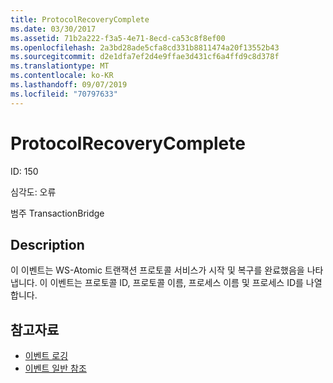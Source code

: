 ```yaml
---
title: ProtocolRecoveryComplete
ms.date: 03/30/2017
ms.assetid: 71b2a222-f3a5-4e71-8ecd-ca53c8f8ef00
ms.openlocfilehash: 2a3bd28ade5cfa8cd331b8811474a20f13552b43
ms.sourcegitcommit: d2e1dfa7ef2d4e9ffae3d431cf6a4ffd9c8d378f
ms.translationtype: MT
ms.contentlocale: ko-KR
ms.lasthandoff: 09/07/2019
ms.locfileid: "70797633"
---
```

# <a name="protocolrecoverycomplete"></a>ProtocolRecoveryComplete
ID: 150  
  
 심각도: 오류  
  
 범주 TransactionBridge  
  
## <a name="description"></a>Description  
 이 이벤트는 WS-Atomic 트랜잭션 프로토콜 서비스가 시작 및 복구를 완료했음을 나타냅니다. 이 이벤트는 프로토콜 ID, 프로토콜 이름, 프로세스 이름 및 프로세스 ID를 나열합니다.  
  
## <a name="see-also"></a>참고자료

- [이벤트 로깅](index.md)
- [이벤트 일반 참조](events-general-reference.md)
